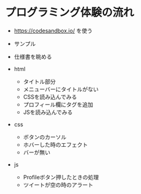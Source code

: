 # プログラミング体験の流れ

- https://codesandbox.io/ を使う

- サンプル
 
- 仕様書を眺める
  
- html
  - タイトル部分
  - メニューバーにタイトルがない
  - CSSを読み込んでみる
  - プロフィール欄にタグを追加
  - JSを読み込んでみる

- css
  - ボタンのカーソル
  - ホバーした時のエフェクト
  - バーが無い

- js
  - Profileボタン押したときの処理
  - ツイートが空の時のアラート